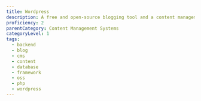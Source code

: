 ```yaml
---
title: Wordpress
description: A free and open-source blogging tool and a content management system (CMS) based on PHP and MySQL.
proficiency: 2
parentCategory: Content Management Systems
categoryLevel: 1
tags:
  - backend
  - blog
  - cms
  - content
  - database
  - framework
  - oss
  - php
  - wordpress
---
```

